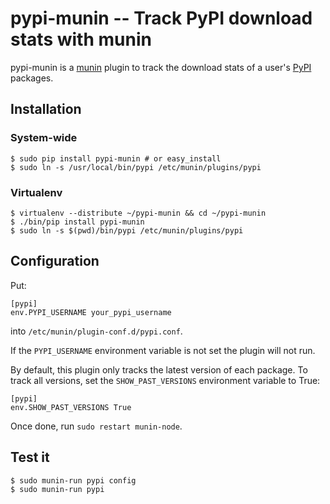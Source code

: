 pypi-munin -- Track PyPI download stats with munin
==================================================

pypi-munin is a [munin](http://munin-monitoring.org/) plugin to track
the download stats of a user's [PyPI](http://pypi.python.org/pypi)
packages.

Installation
------------

### System-wide

```shell
$ sudo pip install pypi-munin # or easy_install
$ sudo ln -s /usr/local/bin/pypi /etc/munin/plugins/pypi
```

### Virtualenv

```shell
$ virtualenv --distribute ~/pypi-munin && cd ~/pypi-munin
$ ./bin/pip install pypi-munin
$ sudo ln -s $(pwd)/bin/pypi /etc/munin/plugins/pypi
```

Configuration
-------------

Put:

    [pypi]
    env.PYPI_USERNAME your_pypi_username

into `/etc/munin/plugin-conf.d/pypi.conf`.

If the `PYPI_USERNAME` environment variable is not set the plugin will
not run.

By default, this plugin only tracks the latest version of each
package. To track all versions, set the `SHOW_PAST_VERSIONS`
environment variable to True:

    [pypi]
    env.SHOW_PAST_VERSIONS True

Once done, run `sudo restart munin-node`.

Test it
-------

```shell
$ sudo munin-run pypi config
$ sudo munin-run pypi
```
